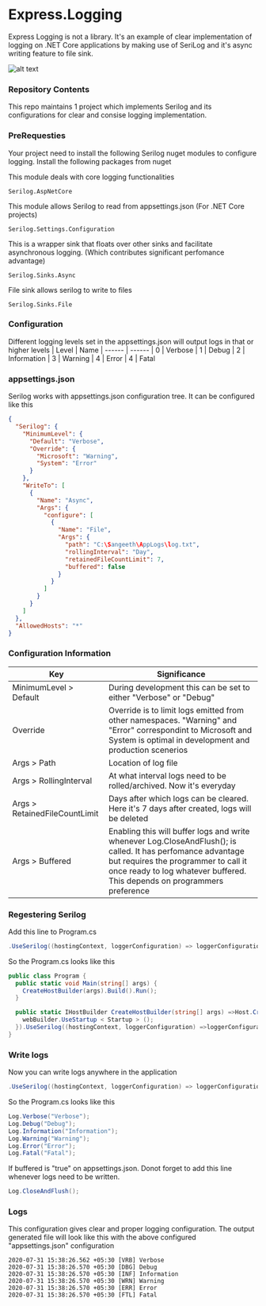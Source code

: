 # Express.Logging

Express Logging is not a library. It's an example of clear implementation of logging on .NET Core applications by making use of SeriLog and it's async writing feature to file sink.

![alt text](https://lh3.googleusercontent.com/proxy/B_7eIUlcSWIhijMsKkvsKeB4sv5ZqG8cOGXyWFKIrIAgPlQTL_RyHreEs5bCSthMBUgPzIuifuFL89mIzpZfMhA)

### Repository Contents
This repo maintains 1 project which implements Serilog and its configurations for clear and consise logging implementation.

### PreRequesties
Your project need to install the following Serilog nuget modules to configure logging. Install the following packages from nuget

This module deals with core logging functionalities
```nuget
Serilog.AspNetCore
```
This module allows Serilog to read from appsettings.json (For .NET Core projects)
```nuget
Serilog.Settings.Configuration
```
This is a wrapper sink that floats over other sinks and facilitate asynchronous logging. (Which contributes significant perfomance advantage)
```nuget
Serilog.Sinks.Async
```
File sink allows serilog to write to files
```nuget
Serilog.Sinks.File
```

### Configuration
Different logging levels set in the appsettings.json will output logs in that or higher levels
| Level | Name
| ------ | ------
| 0 | Verbose
| 1 | Debug
| 2 | Information
| 3 | Warning
| 4 | Error
| 4 | Fatal
### appsettings.json
Serilog works with appsettings.json configuration tree. It can be configured like this
```json
{
  "Serilog": {
    "MinimumLevel": {
      "Default": "Verbose",
      "Override": {
        "Microsoft": "Warning",
        "System": "Error"
      }
    },
    "WriteTo": [
      {
        "Name": "Async",
        "Args": {
          "configure": [
            {
              "Name": "File",
              "Args": {
                "path": "C:\Sangeeth\AppLogs\log.txt",
                "rollingInterval": "Day",
                "retainedFileCountLimit": 7,
                "buffered": false
              }
            }
          ]
        }
      }
    ]
  },
  "AllowedHosts": "*"
}
```
### Configuration Information
| Key | Significance
| ------ | ------
| MinimumLevel > Default | During development this can be set to either "Verbose" or "Debug"
| Override | Override is to limit logs emitted from other namespaces. "Warning" and "Error" correspondint to Microsoft and System is optimal in development and production scenerios
| Args > Path | Location of log file
| Args > RollingInterval | At what interval logs need to be rolled/archived. Now it's everyday
| Args > RetainedFileCountLimit | Days after which logs can be cleared. Here it's 7 days after created, logs will be deleted
| Args > Buffered | Enabling this will buffer logs and write whenever Log.CloseAndFlush(); is called. It has perfomance advantage but requires the programmer to call it once ready to log whatever buffered. This depends on programmers preference

### Regestering Serilog
Add this line to Program.cs
```csharp
.UseSerilog((hostingContext, loggerConfiguration) => loggerConfiguration.ReadFrom.Configuration(hostingContext.Configuration));
```
So the Program.cs looks like this
```csharp
public class Program {
  public static void Main(string[] args) {
    CreateHostBuilder(args).Build().Run();
  }

  public static IHostBuilder CreateHostBuilder(string[] args) =>Host.CreateDefaultBuilder(args).ConfigureWebHostDefaults(webBuilder =>{
    webBuilder.UseStartup < Startup > ();
  }).UseSerilog((hostingContext, loggerConfiguration) =>loggerConfiguration.ReadFrom.Configuration(hostingContext.Configuration));
}
```
### Write logs
Now you can write logs anywhere in the application
```csharp
.UseSerilog((hostingContext, loggerConfiguration) => loggerConfiguration.ReadFrom.Configuration(hostingContext.Configuration));
```
So the Program.cs looks like this
```csharp
Log.Verbose("Verbose");
Log.Debug("Debug");
Log.Information("Information");
Log.Warning("Warning");
Log.Error("Error");
Log.Fatal("Fatal");
```
If buffered is "true" on appsettings.json. Donot forget to add this line whenever logs need to be written.
```csharp
Log.CloseAndFlush();
```
### Logs
This configuration gives clear and proper logging configuration. The output generated file will look like this with the above configured "appsettings.json" configuration
```text
2020-07-31 15:38:26.562 +05:30 [VRB] Verbose
2020-07-31 15:38:26.570 +05:30 [DBG] Debug
2020-07-31 15:38:26.570 +05:30 [INF] Information
2020-07-31 15:38:26.570 +05:30 [WRN] Warning
2020-07-31 15:38:26.570 +05:30 [ERR] Error
2020-07-31 15:38:26.570 +05:30 [FTL] Fatal
```
            
